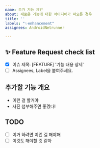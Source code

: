 ```yaml
---
name: 추가 기능 제안
about: 새로운 기능에 대한 아이디어가 떠오른 경우
title: ''
labels: "✨enhancement"
assignees: AndroidNetrunner

---
```


## ✨ Feature Request check list

- [x] 이슈 제목: [FEATURE] '기능 내용 상세'
- [ ] Assignees, Label을 붙여주세요.

## 추가할 기능 개요

- 이런 걸 할거야
- 사진 첨부해주면 좋겠다!

## TODO

- [ ] 이거 하려면 이런 걸 해야해
- [ ] 이것도 해야할 것 같아
